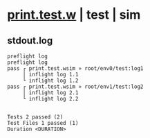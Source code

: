 # [print.test.w](../../../../../examples/tests/valid/print.test.w) | test | sim

## stdout.log
```log
preflight log
preflight log
pass ┌ print.test.wsim » root/env0/test:log1
     │ inflight log 1.1
     └ inflight log 1.2
pass ┌ print.test.wsim » root/env1/test:log2
     │ inflight log 2.1
     └ inflight log 2.2
 
 
Tests 2 passed (2)
Test Files 1 passed (1)
Duration <DURATION>
```


